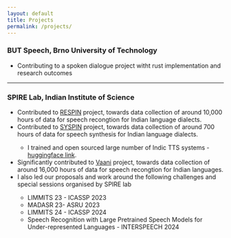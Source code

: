 ```yaml
---
layout: default
title: Projects
permalink: /projects/
---
```


<H3>BUT Speech, Brno University of Technology</H3>
<ul>
  <li>Contributing to a spoken dialogue project witht rust implementation and research outcomes 
</ul>

---

<H3>SPIRE Lab, Indian Institute of Science</H3>


<ul>
  <li>Contributed to <a href="https://respin.iisc.ac.in/">RESPIN</a> project, towards data collection of around 10,000 hours of data for speech recongtion for Indian language dialects.</li>
  <li>Contributed to <a href="https://syspin.iisc.ac.in/">SYSPIN</a> project, towards data collection of around 700 hours of data for speech synthesis for Indian language dialects.</li>
        <ul>
        <li>I trained and open sourced large number of Indic TTS systems - <a href="https://huggingface.co/SYSPIN">huggingface link</a>.</li>
        </ul>
  
  <li>Significantly contributed to <a href="https://vaani.iisc.ac.in/">Vaani</a> project, towards data collection of around 16,000 hours of data for speech recongtion for Indian languages.</li>
  <li>I also led our proposals and work around the following challenges and special sessions organised by SPIRE lab</li>
        <ul>
        <li>LIMMITS 23 - ICASSP 2023</li>
        <li>MADASR 23- ASRU 2023</li>
        <li>LIMMITS 24 - ICASSP 2024</li>
        <li>Speech Recognition with Large Pretrained Speech Models for Under-represented Languages - INTERSPEECH 2024</li>
          </ul>
</ul>


